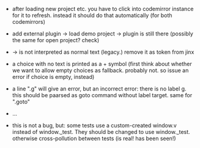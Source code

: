 

+ after loading new project etc. you have to click into codemirror instance
for it to refresh. instead it should do that automatically (for both codemirrors)

+ add external plugin -> load demo project -> plugin is still there
(possibly the same for open project? check)

+ -> is not interpreted as normal text (legacy.) remove it as token from jinx

+ a choice with no text is printed as a + symbol (first think about whether
we want to allow empty choices as fallback. probably not. so issue an error
if choice is empty, instead)

+ a line ".g" will give an error, but an incorrect error: there is no label g.
  this should be paarsed as goto command without label target. same for ".goto"

+ ...



+ this is not a bug, but: some tests use a custom-created window.v instead
  of window._test. They should be changed to use window._test.
  otherwise cross-pollution between tests (is real! has been seen!)